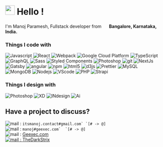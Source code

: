
<h1><img src="https://emojis.slackmojis.com/emojis/images/1531849430/4246/blob-sunglasses.gif?1531849430" width="30"/> Hello !</h1>


<p>I'm Manoj Paramesh, Fullstack developer from <img src="https://image.flaticon.com/icons/svg/3174/3174946.svg" width="16"/> <b>Bangalore, Karnataka, India.</b></p>
<h3>Things I code with</h3>
<p>
  <img alt="Javascript" src="https://img.shields.io/badge/-Javascript-ea2845?style=flat-square&logo=javascript&logoColor=black&color=yellow" />
  <img alt="React" src="https://img.shields.io/badge/-React-45b8d8?style=flat-square&logo=react&logoColor=white" />
  <img alt="Webpack" src="https://img.shields.io/badge/-Webpack-8DD6F9?style=flat-square&logo=webpack&logoColor=white" /> 
  <img alt="Google Cloud Platform" src="https://img.shields.io/badge/-Google_Cloud_Platform-1a73e8?style=flat-square&logo=google-cloud&logoColor=white" />
  <img alt="TypeScript" src="https://img.shields.io/badge/-TypeScript-007ACC?style=flat-square&logo=typescript&logoColor=white" />
  <img alt="GraphQL" src="https://img.shields.io/badge/-GraphQL-E10098?style=flat-square&logo=graphql&logoColor=white" />
  <img alt="Sass" src="https://img.shields.io/badge/-Sass-CC6699?style=flat-square&logo=sass&logoColor=white" />
  <img alt="Styled Components" src="https://img.shields.io/badge/-Styled_Components-db7092?style=flat-square&logo=styled-components&logoColor=white" />
  <img alt="Photoshop" src="https://img.shields.io/badge/-Photoshop-ea2845?style=flat-square&logo=adobe-photoshop&logoColor=white&color=blue" />
  <img alt="git" src="https://img.shields.io/badge/-Git-F05032?style=flat-square&logo=git&logoColor=white" />
  <img alt="NextJs" src="https://img.shields.io/badge/-NextJs-ea2845?style=flat-square&logo=next.js&logoColor=white&color=black" />
  <img alt="Gatsby" src="https://img.shields.io/badge/-Gatsby-ea2845?style=flat-square&logo=Gatsby&logoColor=white&color=purple" />
  <img alt="angular" src="https://img.shields.io/badge/-Angular-DD0031?style=flat-square&logo=angular&logoColor=white" />
  <img alt="npm" src="https://img.shields.io/badge/-NPM-CB3837?style=flat-square&logo=npm&logoColor=white" />
  <img alt="html5" src="https://img.shields.io/badge/-HTML5-E34F26?style=flat-square&logo=html5&logoColor=white" />
  <img alt="d3js" src="https://img.shields.io/badge/-D3.js-F9A03C?style=flat-square&logo=d3.js&logoColor=white" />
  <img alt="Prettier" src="https://img.shields.io/badge/-Prettier-F7B93E?style=flat-square&logo=prettier&logoColor=white" />
  <img alt="MySQL" src="https://img.shields.io/badge/-MySQL-ea2845?style=flat-square&logo=MySQL&logoColor=white" />
  <img alt="MongoDB" src="https://img.shields.io/badge/-MongoDB-13aa52?style=flat-square&logo=mongodb&logoColor=white" />
  <img alt="Nodejs" src="https://img.shields.io/badge/-Nodejs-43853d?style=flat-square&logo=Node.js&logoColor=white" />
  <img alt="VScode" src="https://img.shields.io/badge/-VScode-ea2845?style=flat-square&logo=visual-studio-code&logoColor=white&color=blue" />
  <img alt="PHP" src="https://img.shields.io/badge/-PHP-ea2845?style=flat-square&logo=php&logoColor=white&color=green" />
  <img alt="Strapi" src="https://img.shields.io/badge/-Strapi-ea2845?style=flat-square&logo=strapi&logoColor=white&color=lightpurple" />
  
  
</p>
<h3>Things I design with</h3>
<p>
  <img alt="Photoshop" src="https://img.shields.io/badge/-Photoshop-ea2845?style=flat-square&logo=adobe-photoshop&logoColor=white&color=blue" />
  <img alt="XD" src="https://img.shields.io/badge/-XD-ea2845?style=flat-square&logo=adobe-xd&logoColor=white&color=gray" />
  <img alt="INdesign" src="https://img.shields.io/badge/-Indesign-ea2845?style=flat-square&logo=adobe-indesign&logoColor=white&color=yellow" />
  <img alt="Ai" src="https://img.shields.io/badge/-Ai-ea2845?style=INdesign&logo=adobe-illustrator&logoColor=white&color=pink" />
</p>

<h2>Have a project to discuss?</h2>
<p>
<img alt="mail" src="https://img.shields.io/badge/-Personal-ea2845?style=flat-square&logo=mail.ru&logoColor=white&color=black" /> : <code>itsmanoj.contact#gmail.com` `[# -> @]</code></br>
<img alt="mail" src="https://img.shields.io/badge/-Official-ea2845?style=flat-square&logo=gmail&logoColor=white&color=green" /> : <code>manoj#geexec.com`  `[# -> @]</code></br>
<img alt="mail" src="https://img.shields.io/badge/-Visit-ea2845?style=flat-square&logo=curl&logoColor=white&color=gray" /> : <a href="https://geexec.com">Geexec.com</br>
<img alt="mail" src="https://img.shields.io/badge/-XDA-ea2845?style=flat-square&logo=xda-developers&logoColor=white&color=orange" /> : <a href="https://forum.xda-developers.com/member.php?u=6800596">TheDarkStrix</a>
</p>

<!--
**TheDarkStrix/TheDarkStrix** is a ✨ _special_ ✨ repository because its `README.md` (this file) appears on your GitHub profile.

Here are some ideas to get you started:

- 🔭 I’m currently working on ...
- 🌱 I’m currently learning ...
- 👯 I’m looking to collaborate on ...
- 🤔 I’m looking for help with ...
- 💬 Ask me about ...
- 📫 How to reach me: ...
- 😄 Pronouns: ...
- ⚡ Fun fact: ...
-->
